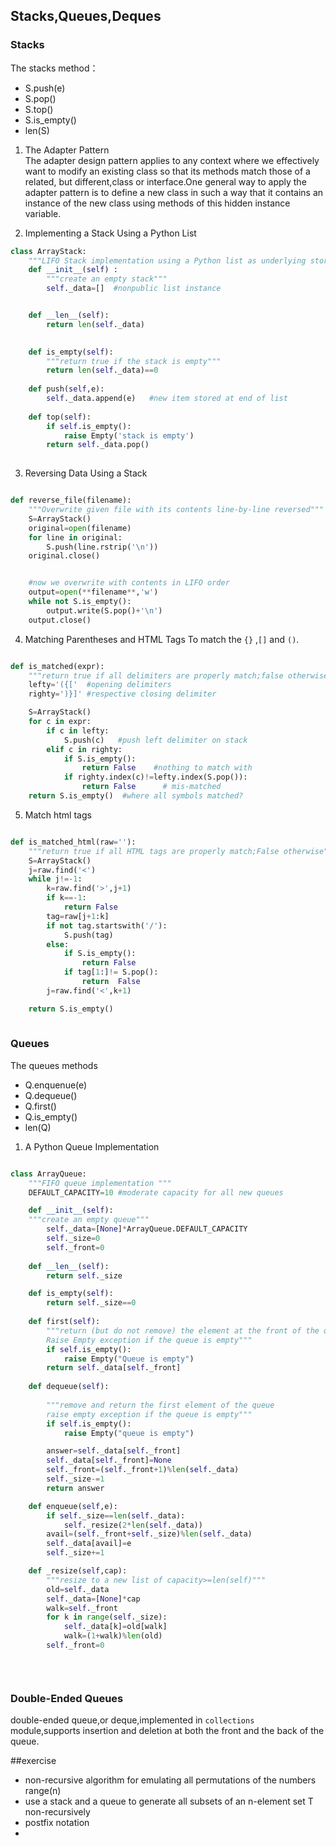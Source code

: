 ## Stacks,Queues,Deques
### Stacks
The stacks method：
- S.push(e)
- S.pop()
- S.top()
- S.is_empty()
- len(S)
1. The Adapter Pattern    
The adapter design pattern applies to any context where we effectively want to modify an existing class so that its methods match those of a related, but different,class or interface.One general way to apply the adapter pattern is to define a new class in such a way that it contains an instance of the new class using methods of this hidden instance variable.

1. Implementing a Stack Using a Python List
```python
class ArrayStack:
    """LIFO Stack implementation using a Python list as underlying storage"""
    def __init__(self) :
        """create an empty stack"""
        self._data=[]  #nonpublic list instance


    def __len__(self):
        return len(self._data)
    

    def is_empty(self):
        """return true if the stack is empty"""
        return len(self._data)==0
    
    def push(self,e):
        self._data.append(e)   #new item stored at end of list
    
    def top(self):
        if self.is_empty():
            raise Empty('stack is empty')
        return self._data.pop()
            
```
3. Reversing Data Using a Stack
```python

def reverse_file(filename):
    """Overwrite given file with its contents line-by-line reversed"""
    S=ArrayStack()
    original=open(filename)
    for line in original:
        S.push(line.rstrip('\n'))
    original.close()


    #now we overwrite with contents in LIFO order
    output=open(**filename**,'w')
    while not S.is_empty():
        output.write(S.pop()+'\n')
    output.close()

```
4. Matching Parentheses and HTML Tags
To match the `{}` ,`[]` and `()`.
```python 

def is_matched(expr):
    """return true if all delimiters are properly match;false otherwise"""
    lefty='({['  #opening delimiters
    righty=')}]' #respective closing delimiter

    S=ArrayStack()
    for c in expr:
        if c in lefty:
            S.push(c)   #push left delimiter on stack
        elif c in righty: 
            if S.is_empty():
                return False    #nothing to match with
            if righty.index(c)!=lefty.index(S.pop()):
                return False      # mis-matched
    return S.is_empty()  #where all symbols matched?

```
5. Match html tags

```python 

def is_matched_html(raw=''):
    """return true if all HTML tags are properly match;False otherwise"""
    S=ArrayStack()
    j=raw.find('<')
    while j!=-1:
        k=raw.find('>',j+1)
        if k==-1:
            return False
        tag=raw[j+1:k]
        if not tag.startswith('/'):
            S.push(tag)
        else:
            if S.is_empty():
                return False
            if tag[1:]!= S.pop():
                return  False
        j=raw.find('<',k+1)

    return S.is_empty()
            
```
### Queues
The queues methods
- Q.enquenue(e)
- Q.dequeue()
- Q.first()
- Q.is_empty()
- len(Q)
1. A Python Queue Implementation 
```python 

class ArrayQueue:
    """FIFO queue implementation """
    DEFAULT_CAPACITY=10 #moderate capacity for all new queues

    def __init__(self):
    """create an empty queue"""
        self._data=[None]*ArrayQueue.DEFAULT_CAPACITY
        self._size=0
        self._front=0
    
    def __len__(self):
        return self._size

    def is_empty(self):
        return self._size==0
    
    def first(self):
        """return (but do not remove) the element at the front of the queue
        Raise Empty exception if the queue is empty"""
        if self.is_empty():
            raise Empty("Queue is empty")
        return self._data[self._front]
    
    def dequeue(self):
        
        """remove and return the first element of the queue
        raise empty exception if the queue is empty"""
        if self.is_empty():
            raise Empty("queue is empty")

        answer=self._data[self._front]
        self._data[self._front]=None 
        self._front=(self._front+1)%len(self._data)
        self._size-=1
        return answer

    def enqueue(self,e):
        if self._size==len(self._data):
            self._resize(2*len(self._data))
        avail=(self._front+self._size)%len(self._data)
        self._data[avail]=e 
        self._size+=1

    def _resize(self,cap):
        """resize to a new list of capacity>=len(self)"""
        old=self._data
        self._data=[None]*cap
        walk=self._front
        for k in range(self._size):
            self._data[k]=old[walk]
            walk=(1+walk)%len(old)
        self._front=0
        

    
```
### Double-Ended Queues 
double-ended queue,or deque,implemented in `collections` module,supports insertion and 
deletion at both the front and the back of the queue.


##exercise
- non-recursive algorithm for emulating all permutations of the numbers range(n)
- use a stack and a queue to generate all subsets of an n-element set T non-recursively 
- postfix notation
- 
